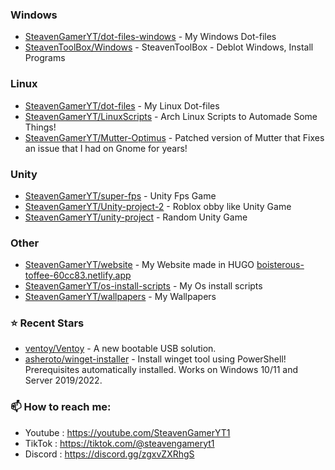 ### Windows

- [SteavenGamerYT/dot-files-windows](https://github.com/SteavenGamerYT/dot-files-windows) - My Windows Dot-files
- [SteavenToolBox/Windows](https://github.com/SteavenToolBox/Windows) - SteavenToolBox - Deblot Windows, Install Programs

### Linux

- [SteavenGamerYT/dot-files](https://github.com/SteavenGamerYT/dot-files) - My Linux Dot-files
- [SteavenGamerYT/LinuxScripts](https://github.com/SteavenGamerYT/LinuxScripts) - Arch Linux Scripts to Automade Some Things!
- [SteavenGamerYT/Mutter-Optimus](https://github.com/SteavenGamerYT/Mutter-Optimus) - Patched version of Mutter that Fixes an issue that I had on Gnome for years!

### Unity

- [SteavenGamerYT/super-fps](https://github.com/SteavenGamerYT/super-fps) - Unity Fps Game
- [SteavenGamerYT/Unity-project-2](https://github.com/SteavenGamerYT/Unity-project-2) - Roblox obby like Unity Game
- [SteavenGamerYT/unity-project](https://github.com/SteavenGamerYT/unity-project) - Random Unity Game

### Other

- [SteavenGamerYT/website](https://github.com/SteavenGamerYT/website) - My Website made in HUGO [boisterous-toffee-60cc83.netlify.app](https://boisterous-toffee-60cc83.netlify.app)
- [SteavenGamerYT/os-install-scripts](https://github.com/SteavenGamerYT/os-install-scripts) - My Os install scripts
- [SteavenGamerYT/wallpapers](https://github.com/SteavenGamerYT/wallpapers) - My Wallpapers

### ⭐ Recent Stars

- [ventoy/Ventoy](https://github.com/ventoy/Ventoy) - A new bootable USB solution.
- [asheroto/winget-installer](https://github.com/asheroto/winget-installer) - Install winget tool using PowerShell! Prerequisites automatically installed. Works on Windows 10/11 and Server 2019/2022.
### 📫 How to reach me:
  - Youtube   : <https://youtube.com/SteavenGamerYT1>
  - TikTok    : <https://tiktok.com/@steavengameryt1>
  - Discord   : <https://discord.gg/zgxvZXRhgS>
